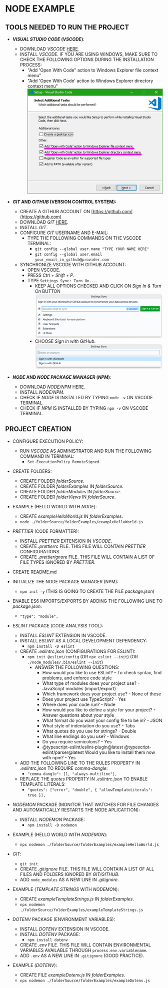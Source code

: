 # NODE EXAMPLE

## TOOLS NEEDED TO RUN THE PROJECT

* **_VISUAL STUDIO CODE_ (_VSCODE_)**:
  * DOWNLOAD _VSCODE_ [HERE](https://code.visualstudio.com/download).
  * INSTALL _VSCODE_. IF YOU ARE USING WINDOWS, MAKE SURE TO CHECK THE FOLLOWING OPTIONS DURING THE INSTALLATION PROCESS:
    * "Add 'Open With Code" action to Windows Explorer file context menu"
    * "Add 'Open With Code' action to Windows Explorer directory context menu"
![VSCODE INSTALLATION SCREEN](./folderImages/vscode-installation-screen.jpg)

* **_GIT_ AND _GITHUB_ (VERSION CONTROL SYSTEM):**
  * CREATE A GITHUB ACCOUNT ON [https://github.com](https://github.com)
  * DOWNLOAD _GIT_ [HERE](https://git-scm.com/downloads).
  * INSTALL _GIT_.
  * CONFIGURE _GIT_ USERNAME AND E-MAIL:
    * TYPE THE FOLLOWING COMMANDS ON THE VSCODE TERMINAL:
      * `git config --global user.name "TYPE YOUR NAME HERE"`
      * `git config --global user.email your_email_in_github@provider.com`
  * SYNCHRONIZE VSCODE WITH GITHUB ACCOUNT:
    * OPEN VSCODE.
    * PRESS _Ctrl + Shift + P_.
    * TYPE `Settings Sync: Turn On...`.
      * KEEP ALL OPTIONS CHECKED AND CLICK ON _Sign In & Turn On_ BUTTON![Sign in with GitHub 1](./folderImages/settings-sync-1.png)
      * CHOOSE _Sign in with GitHub_. ![Sign in with GitHub 2](./folderImages/settings-sync-2.png)

* **_NODE_ AND _NODE PACKAGE MANAGER_ (_NPM_)**:
  * DOWNLOAD _NODE/NPM_ [HERE](https://nodejs.org/en/download/).
  * INSTALL _NODE/NPM_.
  * CHECK IF _NODE_ IS INSTALLED BY TYPING `node -v` ON VSCODE TERMINAL.
  * CHECK IF _NPM_ IS INSTALLED BY TYPING `npm -v` ON VSCODE TERMINAL.

## PROJECT CREATION

* CONFIGURE EXECUTION POLICY:
  * RUN _VSCODE_ AS ADMINISTRATOR AND RUN THE FOLLOWING COMMAND IN TERMINAL:
    * `Set-ExecutionPolicy RemoteSigned`

* CREATE FOLDERS:
  * CREATE FOLDER _folderSource_.
  * CREATE FOLDER _folderExamples_ IN _folderSource_.
  * CREATE FOLDER _folderModules_ IN _folderSource_.
  * CREATE FOLDER _folderViews_ IN _folderSource_.

* EXAMPLE (HELLO WORLD WITH _NODE_):
  * CREATE _exampleHelloWorld.js_ IN _folderExamples_.
  * `node ./folderSource/folderExamples/exampleHelloWorld.js`

* _PRETTIER_ (CODE FORMATTER):
  * INSTALL _PRETTIER_ EXTENSION IN _VSCODE_.
  * CREATE _.prettierrc_ FILE. THIS FILE WILL CONTAIN _PRETTIER_ CONFIGURATIONS.
  * CREATE _.prettierignore_ FILE. THIS FILE WILL CONTAIN A LIST OF FILE TYPES IGNORED BY _PRETTIER_.

* CREATE README.md

* INITIALIZE THE NODE PACKAGE MANAGER (NPM):
  * `npm init -y` (THIS IS GOING TO CREATE THE FILE _package.json_)

* ENABLE ES6 IMPORTS/EXPORTS BY ADDING THE FOLLOWING LINE TO _package.json_:
  * `"type": "module",`

* _ESLINT_ PACKAGE (CODE ANALYSIS TOOL):
  * INSTALL _ESLINT_ EXTENSION IN VSCODE.
  * INSTALL _ESLINT_ AS A LOCAL DEVELOPMENT DEPENDENCY:
    * `npm install -D eslint`
  * CREATE _.eslintrc.json_ (CONFIGURATIONS FOR ESLINT):
    * `npm init @eslint/config` (OR `npx eslint --init`) (OR `./node_modules/.bin/eslint --init`)
      * ANSWER THE FOLLOWING QUESTIONS:
        * How would you like to use ESLint?
              - To check syntax, find problems, and enforce code style
        * What type of modules does your project use?
              - JavaScript modules (import/export)
        * Which framework does your project use?
              - None of these
        * Does your project use TypeScript?
              - Yes
        * Where does your code run?
              - Node
        * How would you like to define a style for your project?
              - Answer questions about your style
        * What format do you want your config file to be in?
              - JSON
        * What style of indentation do you use?
              - Tabs
        * What quotes do you use for strings?
              - Double
        * What line endings do you use?
              - Windows
        * Do you require semicolons?
              - Yes
        * @typescript-eslint/eslint-plugin@latest @typescript-eslint/parser@latest Would you like to install them now with npm?
              - Yes
  * ADD THE FOLLOWING LINE TO THE RULES PROPERTY IN _.eslintrc.json_ TO REQUIRE _comma-dangle_:
    * `"comma-dangle": [1, "always-multiline"],`
  * REPLACE THE _quotes_ PROPERTY IN _.eslintrc.json_ TO ENABLE TEMPLATE LITERALS:
    * `"quotes": ["error", "double", { "allowTemplateLiterals": true }],`

* _NODEMON_ PACKAGE (MONITOR THAT WATCHES FOR FILE CHANGES AND AUTOMATICALLY RESTARTS THE NODE APLICATTION):
  * INSTALL _NODEMON_ PACKAGE:
    * `npm install -D nodemon`

* EXAMPLE (HELLO WORLD WITH _NODEMON_):
  * `npx nodemon ./folderSource/folderExamples/exampleHelloWorld.js`

* _GIT_:
  * `git init`
  * CREATE _.gitignore_ FILE. THIS FILE WILL CONTAIN A LIST OF ALL FILES AND FOLDERS IGNORED BY _GIT/GITHUB_.
  * ADD `node_modules` AS A NEW LINE IN _.gitignore_.

* EXAMPLE (_TEMPLATE STRINGS_ WITH _NODEMON_):
  * CREATE _exampleTemplateStrings.js_ IN _folderExamples_.
  * `npx nodemon ./folderSource/folderExamples/exampleTemplateStrings.js`

* _DOTENV_ PACKAGE (ENVIRONMENT VARIABLES):
  * INSTALL _DOTENV_ EXTENSION IN VSCODE.
  * INSTALL _DOTENV_ PACKAGE:
    * `npm install dotenv`
  * CREATE _.env_ FILE. THIS FILE WILL CONTAIN ENVIRONMENTAL VARIABLES AVAILABLE THROUGH `process.env.variablename`.
  * ADD `.env` AS A NEW LINE IN `.gitignore` (GOOD PRACTICE).

* EXAMPLE (_DOTENV_):
  * CREATE FILE _exampleDotenv.js_ IN _folderExamples_.
  * `npx nodemon ./folderSource/folderExamples/exampleDotenv.js`
